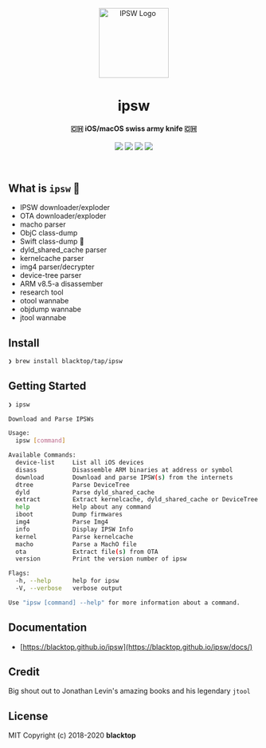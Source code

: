 <p align="center">
  <a href="https://github.com/blacktop/ipsw"><img alt="IPSW Logo" src="https://github.com/blacktop/ipsw/raw/master/docs/static/images/ipsw.png" height="140" /></a>
  <h1 align="center">ipsw</h1>
  <h4><p align="center">🇨🇭 iOS/macOS swiss army knife 🇨🇭</p></h4>
  <p align="center">
    <a href="https://github.com/blacktop/ipsw/actions?query=workflow%3AGo" alt="Actions">
          <img src="https://github.com/blacktop/ipsw/workflows/Go/badge.svg" /></a>
    <a href="https://github.com/blacktop/ipsw/releases/latest" alt="Downloads">
          <img src="https://img.shields.io/github/downloads/blacktop/ipsw/total.svg" /></a>
    <a href="https://github.com/blacktop/ipsw/releases" alt="GitHub Release">
          <img src="https://img.shields.io/github/release/blacktop/ipsw.svg" /></a>
    <a href="http://doge.mit-license.org" alt="LICENSE">
          <img src="https://img.shields.io/:license-mit-blue.svg" /></a>
</p>
<br>

## What is `ipsw` 🤔

- IPSW downloader/exploder
- OTA downloader/exploder
- macho parser
- ObjC class-dump
- Swift class-dump 🚧
- dyld_shared_cache parser
- kernelcache parser
- img4 parser/decrypter
- device-tree parser
- ARM v8.5-a disassember
- research tool
- otool wannabe
- objdump wannabe
- jtool wannabe

## Install

```bash
❯ brew install blacktop/tap/ipsw
```

## Getting Started

```bash
❯ ipsw

Download and Parse IPSWs

Usage:
  ipsw [command]

Available Commands:
  device-list     List all iOS devices
  disass          Disassemble ARM binaries at address or symbol
  download        Download and parse IPSW(s) from the internets
  dtree           Parse DeviceTree
  dyld            Parse dyld_shared_cache
  extract         Extract kernelcache, dyld_shared_cache or DeviceTree from IPSW
  help            Help about any command
  iboot           Dump firmwares
  img4            Parse Img4
  info            Display IPSW Info
  kernel          Parse kernelcache
  macho           Parse a MachO file
  ota             Extract file(s) from OTA
  version         Print the version number of ipsw

Flags:
  -h, --help      help for ipsw
  -V, --verbose   verbose output

Use "ipsw [command] --help" for more information about a command.
```

## Documentation

- [https://blacktop.github.io/ipsw](https://blacktop.github.io/ipsw/docs/)

## Credit

Big shout out to Jonathan Levin's amazing books and his legendary `jtool`

## License

MIT Copyright (c) 2018-2020 **blacktop**
